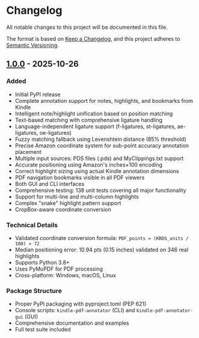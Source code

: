 # Changelog

All notable changes to this project will be documented in this file.

The format is based on [Keep a Changelog](https://keepachangelog.com/en/1.0.0/),
and this project adheres to [Semantic Versioning](https://semver.org/spec/v2.0.0.html).

## [1.0.0] - 2025-10-26

### Added
- Initial PyPI release
- Complete annotation support for notes, highlights, and bookmarks from Kindle
- Intelligent note/highlight unification based on position matching
- Text-based matching with comprehensive ligature handling
- Language-independent ligature support (f-ligatures, st-ligatures, ae-ligatures, oe-ligatures)
- Fuzzy matching fallback using Levenshtein distance (85% threshold)
- Precise Amazon coordinate system for sub-point accuracy annotation placement
- Multiple input sources: PDS files (.pds) and MyClippings.txt support
- Accurate positioning using Amazon's inches×100 encoding
- Correct highlight sizing using actual Kindle annotation dimensions
- PDF navigation bookmarks visible in all PDF viewers
- Both GUI and CLI interfaces
- Comprehensive testing: 138 unit tests covering all major functionality
- Support for multi-line and multi-column highlights
- Complex "snake" highlight pattern support
- CropBox-aware coordinate conversion

### Technical Details
- Validated coordinate conversion formula: `PDF_points = (KRDS_units / 100) × 72`
- Median positioning error: 10.94 pts (0.15 inches) validated on 346 real highlights
- Supports Python 3.8+
- Uses PyMuPDF for PDF processing
- Cross-platform: Windows, macOS, Linux

### Package Structure
- Proper PyPI packaging with pyproject.toml (PEP 621)
- Console scripts: `kindle-pdf-annotator` (CLI) and `kindle-pdf-annotator-gui` (GUI)
- Comprehensive documentation and examples
- Full test suite included

[1.0.0]: https://github.com/milekpl/kindle-pdf-annotator/releases/tag/v1.0.0
